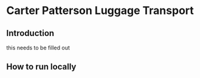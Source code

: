 # Carter Patterson Luggage Transport

## Introduction
this needs to be filled out

## How to run locally

